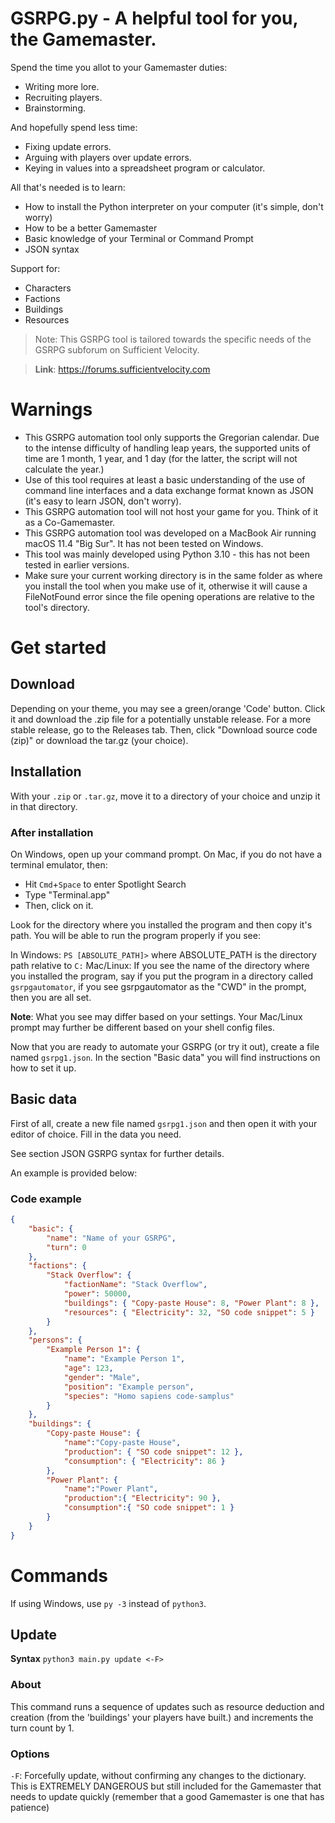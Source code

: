 # GSRPG.py - A helpful tool for you, the Gamemaster.
Spend the time you allot to your Gamemaster duties:
- Writing more lore.
- Recruiting players.
- Brainstorming.

And hopefully spend less time:
- Fixing update errors.
- Arguing with players over update errors.
- Keying in values into a spreadsheet program or calculator.

All that's needed is to learn:
- How to install the Python interpreter on your computer (it's simple, don't worry)
- How to be a better Gamemaster
- Basic knowledge of your Terminal or Command Prompt
- JSON syntax

Support for:
- Characters
- Factions
- Buildings
- Resources
> Note: This GSRPG tool is tailored towards the specific needs of the GSRPG subforum on Sufficient Velocity.

> **Link**: https://forums.sufficientvelocity.com

# Warnings
- This GSRPG automation tool only supports the Gregorian calendar. Due to the intense difficulty of handling leap years, the supported units of time are 1 month, 1 year, and 1 day (for the latter, the script will not calculate the year.)
- Use of this tool requires at least a basic understanding of the use of command line interfaces and a data exchange format known as JSON (it's easy to learn JSON, don't worry).
- This GSRPG automation tool will not host your game for you. Think of it as a Co-Gamemaster.
- This GSRPG automation tool was developed on a MacBook Air running macOS 11.4 "Big Sur". It has not been tested on Windows.
- This tool was mainly developed using Python 3.10 - this has not been tested in earlier versions.
- Make sure your current working directory is in the same folder as where you install the tool when you make use of it, otherwise it will cause a FileNotFound error since the file opening operations are relative to the tool's directory.

# Get started
## Download
Depending on your theme, you may see a green/orange 'Code' button. Click it and download the .zip file for a potentially unstable release.
For a more stable release, go to the Releases tab. Then, click "Download source code (zip)" or download the tar.gz (your choice).
## Installation
With your `.zip` or `.tar.gz`, move it to a directory of your choice and unzip it in that directory.
### After installation
On Windows, open up your command prompt.
On Mac, if you do not have a terminal emulator, then:
- Hit `Cmd`+`Space` to enter Spotlight Search
- Type "Terminal.app"
- Then, click on it.

Look for the directory where you installed the program and then copy it's path.
You will be able to run the program properly if you see:

In Windows:
`PS [ABSOLUTE_PATH]>` where ABSOLUTE_PATH is the directory path relative to `C:`
Mac/Linux:
If you see the name of the directory where you installed the program, say if you put the program in a directory called `gsrpgautomator`, if you see gsrpgautomator as the "CWD" in the prompt, then you are all set.

**Note**: What you see may differ based on your settings. Your Mac/Linux prompt may further be different based on your shell config files.

Now that you are ready to automate your GSRPG (or try it out), create a file named `gsrpg1.json`. In the section "Basic data" you will find instructions on how to set it up.
## Basic data
First of all, create a new file named `gsrpg1.json` and then open it with your editor of choice. Fill in the data you need.

See section JSON GSRPG syntax for further details.

An example is provided below:
### Code example
```json
{
	"basic": {
		"name": "Name of your GSRPG",
		"turn": 0
	},
	"factions": {
		"Stack Overflow": {
			"factionName": "Stack Overflow",
			"power": 50000,
			"buildings": { "Copy-paste House": 8, "Power Plant": 8 },
			"resources": { "Electricity": 32, "SO code snippet": 5 }
		}
	},
	"persons": {
		"Example Person 1": {
			"name": "Example Person 1",
			"age": 123,
			"gender": "Male",
			"position": "Example person",
			"species": "Homo sapiens code-samplus"
		}
	},
	"buildings": {
		"Copy-paste House": {
			"name":"Copy-paste House",
			"production": { "SO code snippet": 12 },
			"consumption": { "Electricity": 86 }
		},
		"Power Plant": {
			"name":"Power Plant",
			"production":{ "Electricity": 90 },
			"consumption":{ "SO code snippet": 1 }
		}
	}
}
```

# Commands
If using Windows, use `py -3` instead of `python3`.
## Update
**Syntax**
`python3 main.py update <-F>`
### About
This command runs a sequence of updates such as resource deduction and creation (from the 'buildings' your players have built.) and increments the turn count by 1.
### Options
`-F`: Forcefully update, without confirming any changes to the dictionary. This is EXTREMELY DANGEROUS but still included for the Gamemaster that needs to update quickly (remember that a good Gamemaster is one that has patience)